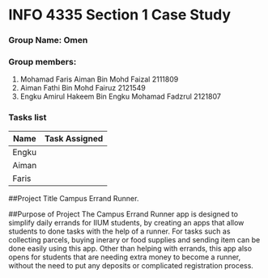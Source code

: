 # INFO 4335 Section 1 Case Study
### Group Name: Omen<br>
### Group members:
  1. Mohamad Faris Aiman Bin Mohd Faizal 2111809
  2. Aiman Fathi Bin Mohd Fairuz 2121549 
  3. Engku Amirul Hakeem Bin Engku Mohamad Fadzrul 2121807

### Tasks list
| Name  | Task Assigned |
| ------------- | ------------- |
| Engku  |   |
| Aiman  |   |
| Faris  |   |

##Project Title
Campus Errand Runner.

##Purpose of Project
The Campus Errand Runner app is designed to simplify daily errands for IIUM students, by creating an apps that allow students to done tasks with the help of a runner. For tasks such as collecting parcels, buying inerary or food supplies and sending item can be done easily using this app. Other than helping with errands, this app also opens for students that are needing extra money to become a runner, without the need to put any deposits or complicated registration process.
